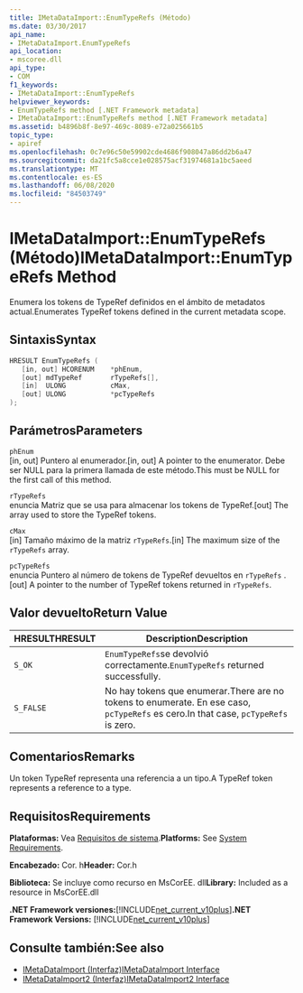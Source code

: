 ```yaml
---
title: IMetaDataImport::EnumTypeRefs (Método)
ms.date: 03/30/2017
api_name:
- IMetaDataImport.EnumTypeRefs
api_location:
- mscoree.dll
api_type:
- COM
f1_keywords:
- IMetaDataImport::EnumTypeRefs
helpviewer_keywords:
- EnumTypeRefs method [.NET Framework metadata]
- IMetaDataImport::EnumTypeRefs method [.NET Framework metadata]
ms.assetid: b4896b8f-8e97-469c-8089-e72a025661b5
topic_type:
- apiref
ms.openlocfilehash: 0c7e96c50e59902cde4686f908047a86dd2b6a47
ms.sourcegitcommit: da21fc5a8cce1e028575acf31974681a1bc5aeed
ms.translationtype: MT
ms.contentlocale: es-ES
ms.lasthandoff: 06/08/2020
ms.locfileid: "84503749"
---
```

# <a name="imetadataimportenumtyperefs-method"></a><span data-ttu-id="dd16a-102">IMetaDataImport::EnumTypeRefs (Método)</span><span class="sxs-lookup"><span data-stu-id="dd16a-102">IMetaDataImport::EnumTypeRefs Method</span></span>
<span data-ttu-id="dd16a-103">Enumera los tokens de TypeRef definidos en el ámbito de metadatos actual.</span><span class="sxs-lookup"><span data-stu-id="dd16a-103">Enumerates TypeRef tokens defined in the current metadata scope.</span></span>  
  
## <a name="syntax"></a><span data-ttu-id="dd16a-104">Sintaxis</span><span class="sxs-lookup"><span data-stu-id="dd16a-104">Syntax</span></span>  
  
```cpp  
HRESULT EnumTypeRefs (  
   [in, out] HCORENUM    *phEnum,
   [out] mdTypeRef       rTypeRefs[],  
   [in]  ULONG           cMax,
   [out] ULONG           *pcTypeRefs  
);  
```  
  
## <a name="parameters"></a><span data-ttu-id="dd16a-105">Parámetros</span><span class="sxs-lookup"><span data-stu-id="dd16a-105">Parameters</span></span>  
 `phEnum`  
 <span data-ttu-id="dd16a-106">[in, out] Puntero al enumerador.</span><span class="sxs-lookup"><span data-stu-id="dd16a-106">[in, out] A pointer to the enumerator.</span></span> <span data-ttu-id="dd16a-107">Debe ser NULL para la primera llamada de este método.</span><span class="sxs-lookup"><span data-stu-id="dd16a-107">This must be NULL for the first call of this method.</span></span>  
  
 `rTypeRefs`  
 <span data-ttu-id="dd16a-108">enuncia Matriz que se usa para almacenar los tokens de TypeRef.</span><span class="sxs-lookup"><span data-stu-id="dd16a-108">[out] The array used to store the TypeRef tokens.</span></span>  
  
 `cMax`  
 <span data-ttu-id="dd16a-109">[in] Tamaño máximo de la matriz `rTypeRefs`.</span><span class="sxs-lookup"><span data-stu-id="dd16a-109">[in] The maximum size of the `rTypeRefs` array.</span></span>  
  
 `pcTypeRefs`  
 <span data-ttu-id="dd16a-110">enuncia Puntero al número de tokens de TypeRef devueltos en `rTypeRefs` .</span><span class="sxs-lookup"><span data-stu-id="dd16a-110">[out] A pointer to the number of TypeRef tokens returned in `rTypeRefs`.</span></span>  
  
## <a name="return-value"></a><span data-ttu-id="dd16a-111">Valor devuelto</span><span class="sxs-lookup"><span data-stu-id="dd16a-111">Return Value</span></span>  
  
|<span data-ttu-id="dd16a-112">HRESULT</span><span class="sxs-lookup"><span data-stu-id="dd16a-112">HRESULT</span></span>|<span data-ttu-id="dd16a-113">Description</span><span class="sxs-lookup"><span data-stu-id="dd16a-113">Description</span></span>|  
|-------------|-----------------|  
|`S_OK`|<span data-ttu-id="dd16a-114">`EnumTypeRefs`se devolvió correctamente.</span><span class="sxs-lookup"><span data-stu-id="dd16a-114">`EnumTypeRefs` returned successfully.</span></span>|  
|`S_FALSE`|<span data-ttu-id="dd16a-115">No hay tokens que enumerar.</span><span class="sxs-lookup"><span data-stu-id="dd16a-115">There are no tokens to enumerate.</span></span> <span data-ttu-id="dd16a-116">En ese caso, `pcTypeRefs` es cero.</span><span class="sxs-lookup"><span data-stu-id="dd16a-116">In that case, `pcTypeRefs` is zero.</span></span>|  
  
## <a name="remarks"></a><span data-ttu-id="dd16a-117">Comentarios</span><span class="sxs-lookup"><span data-stu-id="dd16a-117">Remarks</span></span>  
 <span data-ttu-id="dd16a-118">Un token TypeRef representa una referencia a un tipo.</span><span class="sxs-lookup"><span data-stu-id="dd16a-118">A TypeRef token represents a reference to a type.</span></span>  
  
## <a name="requirements"></a><span data-ttu-id="dd16a-119">Requisitos</span><span class="sxs-lookup"><span data-stu-id="dd16a-119">Requirements</span></span>  
 <span data-ttu-id="dd16a-120">**Plataformas:** Vea [Requisitos de sistema](../../get-started/system-requirements.md).</span><span class="sxs-lookup"><span data-stu-id="dd16a-120">**Platforms:** See [System Requirements](../../get-started/system-requirements.md).</span></span>  
  
 <span data-ttu-id="dd16a-121">**Encabezado:** Cor. h</span><span class="sxs-lookup"><span data-stu-id="dd16a-121">**Header:** Cor.h</span></span>  
  
 <span data-ttu-id="dd16a-122">**Biblioteca:** Se incluye como recurso en MsCorEE. dll</span><span class="sxs-lookup"><span data-stu-id="dd16a-122">**Library:** Included as a resource in MsCorEE.dll</span></span>  
  
 <span data-ttu-id="dd16a-123">**.NET Framework versiones:**[!INCLUDE[net_current_v10plus](../../../../includes/net-current-v10plus-md.md)]</span><span class="sxs-lookup"><span data-stu-id="dd16a-123">**.NET Framework Versions:** [!INCLUDE[net_current_v10plus](../../../../includes/net-current-v10plus-md.md)]</span></span>  
  
## <a name="see-also"></a><span data-ttu-id="dd16a-124">Consulte también:</span><span class="sxs-lookup"><span data-stu-id="dd16a-124">See also</span></span>

- [<span data-ttu-id="dd16a-125">IMetaDataImport (Interfaz)</span><span class="sxs-lookup"><span data-stu-id="dd16a-125">IMetaDataImport Interface</span></span>](imetadataimport-interface.md)
- [<span data-ttu-id="dd16a-126">IMetaDataImport2 (Interfaz)</span><span class="sxs-lookup"><span data-stu-id="dd16a-126">IMetaDataImport2 Interface</span></span>](imetadataimport2-interface.md)
